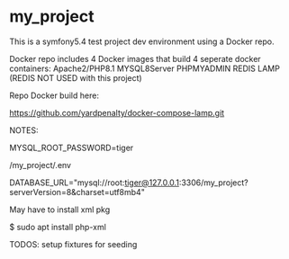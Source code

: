 # my_project
This is a symfony5.4 test project dev environment using a Docker repo.

Docker repo includes 4 Docker images that build 4 seperate docker containers:
Apache2/PHP8.1 
MYSQL8Server 
PHPMYADMIN
REDIS LAMP (REDIS NOT USED with this project)

Repo Docker build here:

https://github.com/yardpenalty/docker-compose-lamp.git

NOTES: 

MYSQL_ROOT_PASSWORD=tiger

/my_project/.env 

DATABASE_URL="mysql://root:tiger@127.0.0.1:3306/my_project?serverVersion=8&charset=utf8mb4"

May have to install xml pkg

   $ sudo apt install php-xml

TODOS: setup fixtures for seeding

